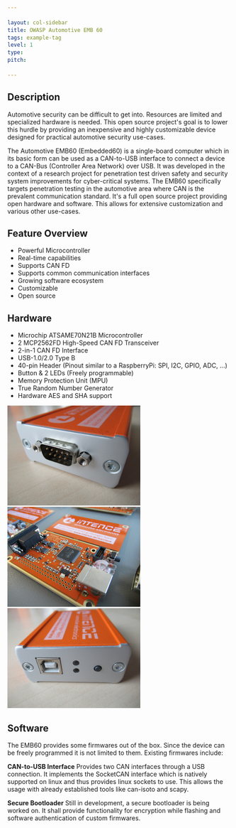 ```yaml
---

layout: col-sidebar
title: OWASP Automotive EMB 60
tags: example-tag
level: 1
type: 
pitch: 

---
```


## Description
Automotive security can be difficult to get into. Resources are limited and specialized hardware is needed. This open source project's goal is to lower this hurdle by providing an inexpensive and highly customizable device designed for practical automotive security use-cases.

The Automotive EMB60 (Embedded60) is a single-board computer which in its basic form can be used as a CAN-to-USB interface to connect a device to a CAN-Bus (Controller Area Network) over USB. It was developed in the context of a research project for penetration test driven safety and security system improvements for cyber-critical systems. The EMB60 specifically targets penetration testing in the automotive area where CAN is the prevalent communication standard. It's a full open source project providing open hardware and software. This allows for extensive customization and various other use-cases. 

## Feature Overview
* Powerful Microcontroller
* Real-time capabilities
* Supports CAN FD
* Supports common communication interfaces
* Growing software ecosystem
* Customizable
* Open source

## Hardware

* Microchip ATSAME70N21B Microcontroller
* 2 MCP2562FD High-Speed CAN FD Transceiver
* 2-in-1 CAN FD Interface
* USB-1.0/2.0 Type B
* 40-pin Header (Pinout similar to a RaspberryPi: SPI, I2C, GPIO, ADC, ...)
* Button & 2 LEDs (Freely programmable)
* Memory Protection Unit (MPU)
* True Random Number Generator
* Hardware AES and SHA support

<p float="left">
    <img width="300" src="/pics/IMG_0171_small.jpg">
    <img width="300" src="/pics/IMG_0145_small.jpg">
    <img width="300" src="/pics/IMG_0170_small.jpg">
</p>


## Software
The EMB60 provides some firmwares out of the box. Since the device can be freely programmed it is not limited to them.
Existing firmwares include:

**CAN-to-USB Interface**
Provides two CAN interfaces through a USB connection. It implements the SocketCAN interface which is natively supported on linux and thus provides linux sockets to use. This allows the usage with already established tools like can-isoto and scapy.

**Secure Bootloader**
Still in development, a secure bootloader is being worked on. It shall provide functionality for encryption while flashing and software authentication of custom firmwares.












